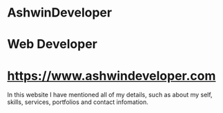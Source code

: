 # AshwinDeveloper
# Web Developer
# https://www.ashwindeveloper.com

In this website I have mentioned all of my details, such as about my self, skills, services, portfolios and contact infomation.
